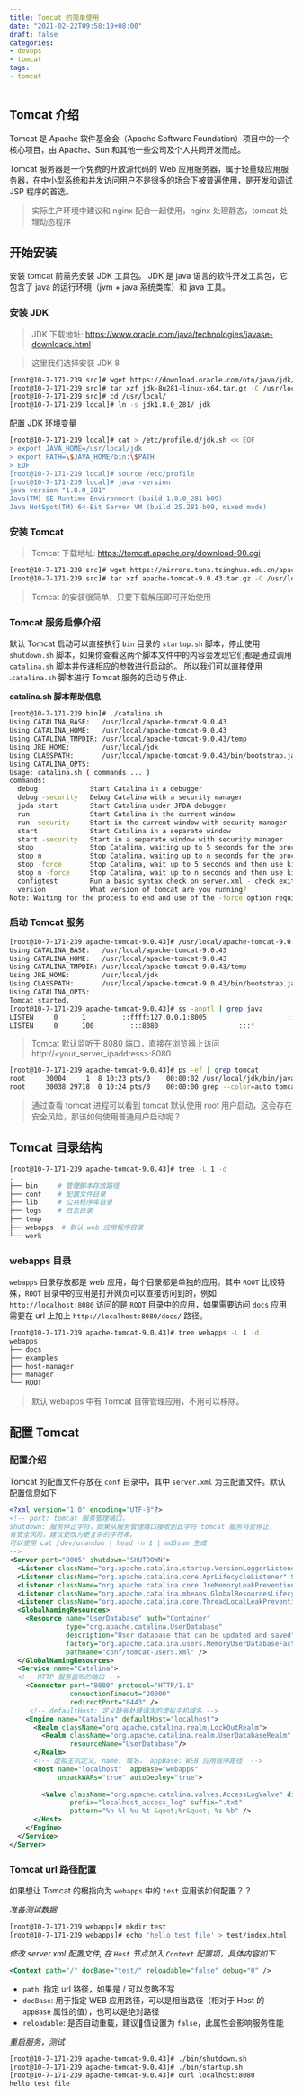 ```yaml
---
title: Tomcat 的简单使用
date: "2021-02-22T09:58:19+08:00"
draft: false
categories:
- devops
- tomcat
tags:
- tomcat
---
```


## Tomcat 介绍

Tomcat 是 Apache 软件基金会（Apache Software Foundation）项目中的一个核心项目，由 Apache、Sun 和其他一些公司及个人共同开发而成。

Tomcat 服务器是一个免费的开放源代码的 Web 应用服务器，属于轻量级应用服务器，在中小型系统和并发访问用户不是很多的场合下被普遍使用，是开发和调试 JSP 程序的首选。

> 实际生产环境中建议和 nginx 配合一起使用，nginx 处理静态，tomcat 处理动态程序

## 开始安装

安装 tomcat 前需先安装 JDK 工具包。 JDK 是 java 语言的软件开发工具包，它包含了 java 的运行环境（jvm + java 系统类库）和 java 工具。

### 安装 JDK

> JDK 下载地址: https://www.oracle.com/java/technologies/javase-downloads.html

> 这里我们选择安装 JDK 8

```bash
[root@10-7-171-239 src]# wget https://download.oracle.com/otn/java/jdk/8u281-b09/89d678f2be164786b292527658ca1605/jdk-8u281-linux-x64.tar.gz?AuthParam=1614219040_36465185941d2c06fb1457b5fc724aee -O jdk-8u281-linux-x64.tar.gz
[root@10-7-171-239 src]# tar xzf jdk-8u281-linux-x64.tar.gz -C /usr/local
[root@10-7-171-239 src]# cd /usr/local/
[root@10-7-171-239 local]# ln -s jdk1.8.0_281/ jdk
```

配置 JDK 环境变量

```bash
[root@10-7-171-239 local]# cat > /etc/profile.d/jdk.sh << EOF
> export JAVA_HOME=/usr/local/jdk
> export PATH=\$JAVA_HOME/bin:\$PATH
> EOF
[root@10-7-171-239 local]# source /etc/profile
[root@10-7-171-239 local]# java -version
java version "1.8.0_281"
Java(TM) SE Runtime Environment (build 1.8.0_281-b09)
Java HotSpot(TM) 64-Bit Server VM (build 25.281-b09, mixed mode)
```

### 安装 Tomcat

> Tomcat 下载地址: https://tomcat.apache.org/download-90.cgi

```bash
[root@10-7-171-239 src]# wget https://mirrors.tuna.tsinghua.edu.cn/apache/tomcat/tomcat-9/v9.0.43/bin/apache-tomcat-9.0.43.tar.gz
[root@10-7-171-239 src]# tar xzf apache-tomcat-9.0.43.tar.gz -C /usr/local/
```

> Tomcat 的安装很简单，只要下载解压即可开始使用


### Tomcat 服务启停介绍

默认 Tomcat 启动可以直接执行 `bin` 目录的 `startup.sh` 脚本，停止使用 `shutdown.sh` 脚本，如果你查看这两个脚本文件中的内容会发现它们都是通过调用 `catalina.sh` 脚本并传递相应的参数进行启动的。 所以我们可以直接使用 .`catalina.sh` 脚本进行 Tomcat 服务的启动与停止.


**catalina.sh 脚本帮助信息**

```bash
[root@10-7-171-239 bin]# ./catalina.sh
Using CATALINA_BASE:   /usr/local/apache-tomcat-9.0.43
Using CATALINA_HOME:   /usr/local/apache-tomcat-9.0.43
Using CATALINA_TMPDIR: /usr/local/apache-tomcat-9.0.43/temp
Using JRE_HOME:        /usr/local/jdk
Using CLASSPATH:       /usr/local/apache-tomcat-9.0.43/bin/bootstrap.jar:/usr/local/apache-tomcat-9.0.43/bin/tomcat-juli.jar
Using CATALINA_OPTS:
Usage: catalina.sh ( commands ... )
commands:
  debug             Start Catalina in a debugger
  debug -security   Debug Catalina with a security manager
  jpda start        Start Catalina under JPDA debugger
  run               Start Catalina in the current window
  run -security     Start in the current window with security manager
  start             Start Catalina in a separate window
  start -security   Start in a separate window with security manager
  stop              Stop Catalina, waiting up to 5 seconds for the process to end
  stop n            Stop Catalina, waiting up to n seconds for the process to end
  stop -force       Stop Catalina, wait up to 5 seconds and then use kill -KILL if still running
  stop n -force     Stop Catalina, wait up to n seconds and then use kill -KILL if still running
  configtest        Run a basic syntax check on server.xml - check exit code for result
  version           What version of tomcat are you running?
Note: Waiting for the process to end and use of the -force option require that $CATALINA_PID is defined
```

### 启动 Tomcat 服务

```bash
[root@10-7-171-239 apache-tomcat-9.0.43]# /usr/local/apache-tomcat-9.0.43/bin/startup.sh
Using CATALINA_BASE:   /usr/local/apache-tomcat-9.0.43
Using CATALINA_HOME:   /usr/local/apache-tomcat-9.0.43
Using CATALINA_TMPDIR: /usr/local/apache-tomcat-9.0.43/temp
Using JRE_HOME:        /usr/local/jdk
Using CLASSPATH:       /usr/local/apache-tomcat-9.0.43/bin/bootstrap.jar:/usr/local/apache-tomcat-9.0.43/bin/tomcat-juli.jar
Using CATALINA_OPTS:
Tomcat started.
[root@10-7-171-239 apache-tomcat-9.0.43]# ss -anptl | grep java
LISTEN     0      1         ::ffff:127.0.0.1:8005                    :::*                   users:(("java",pid=30004,fd=68))
LISTEN     0      100         :::8080                    :::*                   users:(("java",pid=30004,fd=57))
```

> Tomcat 默认监听于 8080 端口，直接在浏览器上访问 http://<your_server_ipaddress>:8080


```bash
[root@10-7-171-239 apache-tomcat-9.0.43]# ps -ef | grep tomcat
root     30004     1  8 10:23 pts/0    00:00:02 /usr/local/jdk/bin/java -Djava.util.logging.config.file=/usr/local/apache-tomcat-9.0.43/conf/logging.properties -Djava.util.logging.manager=org.apache.juli.ClassLoaderLogManager -Djdk.tls.ephemeralDHKeySize=2048 -Djava.protocol.handler.pkgs=org.apache.catalina.webresources -Dorg.apache.catalina.security.SecurityListener.UMASK=0027 -Dignore.endorsed.dirs= -classpath /usr/local/apache-tomcat-9.0.43/bin/bootstrap.jar:/usr/local/apache-tomcat-9.0.43/bin/tomcat-juli.jar -Dcatalina.base=/usr/local/apache-tomcat-9.0.43 -Dcatalina.home=/usr/local/apache-tomcat-9.0.43 -Djava.io.tmpdir=/usr/local/apache-tomcat-9.0.43/temp org.apache.catalina.startup.Bootstrap start
root     30038 29718  0 10:24 pts/0    00:00:00 grep --color=auto tomcat
```

> 通过查看 tomcat 进程可以看到 tomcat 默认使用 root 用户启动，这会存在安全风险，那该如何使用普通用户启动呢？


## Tomcat 目录结构

```bash
[root@10-7-171-239 apache-tomcat-9.0.43]# tree -L 1 -d
.
├── bin     # 管理脚本存放路径
├── conf    # 配置文件目录
├── lib     # 公共程序库目录
├── logs    # 日志目录
├── temp    
├── webapps  # 默认 web 应用程序目录
└── work
```

### webapps 目录

`webapps` 目录存放都是 web 应用，每个目录都是单独的应用。其中 `ROOT` 比较特殊，`ROOT` 目录中的应用是打开网页可以直接访问到的，例如 `http://localhost:8080` 访问的是 `ROOT` 目录中的应用，如果需要访问 `docs` 应用需要在 url 上加上 `http://localhost:8080/docs/` 路径。

```bash
[root@10-7-171-239 apache-tomcat-9.0.43]# tree webapps -L 1 -d
webapps
├── docs
├── examples
├── host-manager
├── manager
└── ROOT
```

> 默认 webapps 中有 Tomcat 自带管理应用，不用可以移除。


## 配置 Tomcat 

### 配置介绍

Tomcat 的配置文件存放在 `conf` 目录中，其中 `server.xml` 为主配置文件。默认配置信息如下

```xml
<?xml version="1.0" encoding="UTF-8"?>
<!-- port: tomcat 服务管理端口， 
shutdown: 服务停止字符，如果从服务管理端口接收到此字符 tomcat 服务将会停止，
有安全风险，建议更改为更复杂的字符串。 
可以使用 cat /dev/urandom | head -n 1 | md5sum 生成
-->
<Server port="8005" shutdown="SHUTDOWN">
  <Listener className="org.apache.catalina.startup.VersionLoggerListener" />
  <Listener className="org.apache.catalina.core.AprLifecycleListener" SSLEngine="on" />
  <Listener className="org.apache.catalina.core.JreMemoryLeakPreventionListener" />
  <Listener className="org.apache.catalina.mbeans.GlobalResourcesLifecycleListener" />
  <Listener className="org.apache.catalina.core.ThreadLocalLeakPreventionListener" />
  <GlobalNamingResources>
    <Resource name="UserDatabase" auth="Container"
              type="org.apache.catalina.UserDatabase"
              description="User database that can be updated and saved"
              factory="org.apache.catalina.users.MemoryUserDatabaseFactory"
              pathname="conf/tomcat-users.xml" />
  </GlobalNamingResources>
  <Service name="Catalina">
  <!-- HTTP 服务监听的端口 -->
    <Connector port="8080" protocol="HTTP/1.1"
               connectionTimeout="20000"
               redirectPort="8443" />
     <!-- defaultHost: 定义缺省处理请求的虚拟主机域名 -->
    <Engine name="Catalina" defaultHost="localhost">
      <Realm className="org.apache.catalina.realm.LockOutRealm">
        <Realm className="org.apache.catalina.realm.UserDatabaseRealm"
               resourceName="UserDatabase"/>
      </Realm>
      <!-- 虚拟主机定义, name: 域名， appBase: WEB 应用程序路径  -->
      <Host name="localhost"  appBase="webapps"
            unpackWARs="true" autoDeploy="true">
       
        <Valve className="org.apache.catalina.valves.AccessLogValve" directory="logs"
               prefix="localhost_access_log" suffix=".txt"
               pattern="%h %l %u %t &quot;%r&quot; %s %b" />
      </Host>
    </Engine>
  </Service>
</Server>
```

### Tomcat url 路径配置

如果想让 Tomcat 的根指向为 `webapps` 中的 `test` 应用该如何配置？？

*准备测试数据*

```bash
[root@10-7-171-239 webapps]# mkdir test
[root@10-7-171-239 webapps]# echo 'hello test file' > test/index.html
```

*修改 server.xml 配置文件, 在 `Host` 节点加入 `Context` 配置项，具体内容如下*

```xml
<Context path="/" docBase="test/" reloadable="false" debug="0" />
```

- `path`: 指定 url 路径，如果是 / 可以忽略不写
- `docBase`: 用于指定 WEB 应用路径，可以是相当路径（相对于 Host 的 `appBase` 属性的值），也可以是绝对路径
- `reloadable`: 是否自动重载，建议值设置为 `false`，此属性会影响服务性能

*重启服务，测试*

```bash
[root@10-7-171-239 apache-tomcat-9.0.43]# ./bin/shutdown.sh
[root@10-7-171-239 apache-tomcat-9.0.43]# ./bin/startup.sh
[root@10-7-171-239 apache-tomcat-9.0.43]# curl localhost:8080
hello test file
```
